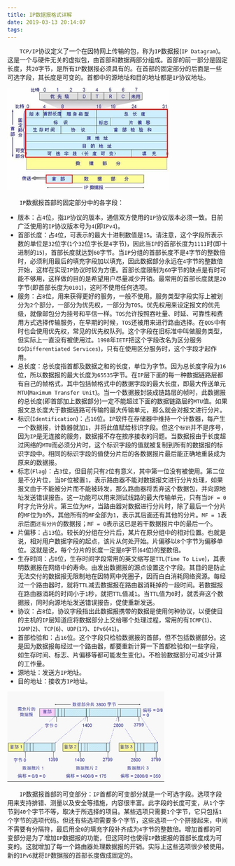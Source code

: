 ```yaml
---
title: IP数据报格式详解
date: 2019-03-13 20:14:07
tags:
---
```

&emsp;&emsp;`TCP/IP`协议定义了一个在因特网上传输的包，称为`IP`数据报(`IP Datagram`)。这是一个与硬件无关的虚拟包，由首部和数据两部分组成。首部的前一部分是固定长度，共`20`字节，是所有`IP`数据报必须具有的。在首部的固定部分的后面是一些可选字段，其长度是可变的。首都中的源地址和目的地址都是`IP`协议地址。

<img src="./IP数据报格式详解/1.jpg" height="235" width="370">

&emsp;&emsp;`IP`数据报首部的固定部分中的各字段：

- 版本：占`4`位，指`IP`协议的版本，通信双方使用的`IP`协议版本必须一致。日前广泛使用的`IP`协议版本号为`4`(即`IPv4`)。
- 首部长度：占`4`位，可表示的最大十进制数值是`15`。请注意，这个字段所表示数的单位是`32`位字(`1`个`32`位字长是`4`字节)，因此当`IP`的首部长度为`1111`时(即十进制的`15`)，首部长度就达到`60`字节。当`IP`分组的首部长度不是`4`字节的整数倍时，必须利用最后的填充字段加以填充，因此数据部分永远在`4`字节的整数倍开始，这样在实现`IP`协议时较为方便。首部长度限制为`60`字节的缺点是有时可能不够用，这样做的目的是希望用户尽量减少开销。最常用的首部长度就是`20`字节(即首部长度为`0101`)，这时不使用任何选项。
- 服务：占`8`位，用来获得更好的服务，一般不使用。服务类型字段实际上被划分为`2`个部分，一部分为优先权，一部分为`TOS`。优先权用来设定报文的优先级，就像邮包分为挂号和平信一样。`TOS`允许按照吞吐量、时延、可靠性和费用方式选择传输服务，在早期的时候，`TOS`还被用来进行路由选择。在`QOS`中有时也会使用优先权，常见的优先权队列。这个字段在旧标准中叫做服务类型，但实际上一直没有被使用过。`1998`年`IETF`把这个字段改名为区分服务`DS`(`Differentiated Services`)，只有在使用区分服务时，这个字段才起作用。
- 总长度：总长度指首都及数据之和的长度，单位为字节。因为总长度字段为`16`位，所以数据报的最大长度为`65535`字节。在`IP`层下面的每一种数据链路层都有自己的帧格式，其中包括帧格式中的数据字段的最大长度，即最大传送单元`MTU`(`Maximum Transfer Unit`)。当一个数据报封装成链路层的帧时，此数据报的总长度(即首部加上数据部分)一定不能超过下面的数据链路层的`MTU`值。如果报文总长度大于数据链路可传输的最大传输单元，那么就会对报文进行分片。
- 标识(`Identification`)：占`16`位。`IP`软件在存储器中维持一个计数器，每产生一个数据报，计数器就加`1`，并将此值赋给标识字段。但这个`标识`并不是序号，因为`IP`是无连接的服务，数据报不存在按序接收的问题。当数据报由于长度超过网络的`MTU`而必须分片时，这个标识字段的值就被复制到所有的数据报的标识字段中。相同的标识字段的值使分片后的各数据报片最后能正确地重装成为原来的数据报。
- 标志(`Flag`)：占`3`位，但目前只有`2`位有意义，其中第一位没有被使用。第二位是不分片位，当`DF`位被置`1`，表示路由器不能对数据报文进行分片处理，如果报文由于不能被分片而不能被转发，那么路由器将丢弃这个数据包，并向源地址发送错误报告。这一功能可以用来测试线路的最大传输单元，只有当`DF = 0`时才允许分片。第三位为`MF`，当路由器对数据进行分片时，除了最后一个分片的`MF`位为`0`外，其他所有的`MF`全部为`1`，表示其后面还有其他的分片。`MF = 1`表示后面`还有分片`的数据报；`MF = 0`表示这已是若干数据报片中的最后一个。
- 片偏移：占`13`位。较长的分组在分片后，某片在原分组中的相对位置。也就是说，相对用户数据字段的起点，该片从何处开始。片偏移以`8`个字节为偏移单位。这就是说，每个分片的长度一定是`8`字节(`64`位)的整数倍。
- 生存时间：占`8`位，生存时间字段常用的英文缩写是`TTL`(`Time To Live`)，其表明数据报在网络中的寿命。由发出数据报的源点设置这个字段。其目的是防止无法交付的数据报无限制地在因特网中兜圈子，因而白白消耗网络资源。每经过一个路由器时，就将`TTL`减去数据报在路由器消耗掉的一段时间。若数据报在路由器消耗的时间小于`1`秒，就把`TTL`值减`1`。当`TTL`值为`0`时，就丢弃这个数据报，同时向源地址发送错误报告，促使重新发送。
- 协议：占`8`位，协议字段指出此数据报携带的数据是使用何种协议，以便使目的主机的`IP`层知道应将数据部分上交给哪个处理过程，常用的有`ICMP`(`1`)、`IGMP`(`2`)、`TCP`(`6`)、`UDP`(`17`)、`IPv6`(`41`)。
- 首部检验和：占`16`位。这个字段只检验数据报的首部，但不包括数据部分。这是因为数据报每经过一个路由器，都要重新计算一下首都检验和(一些字段，如生存时间、标志、片偏移等都可能发生变化)。不检验数据部分可减少计算的工作量。
- 源地址：发送方`IP`地址。
- 目的地址：接收方`IP`地址。

<img src="./IP数据报格式详解/2.jpg" height="207" width="359">

&emsp;&emsp;`IP`数据报首部的可变部分：`IP`首都的可变部分就是一个可选字段。选项字段用来支持排错、测量以及安全等措施，内容很丰富。此字段的长度可变，从`1`个字节到`40`个字节不等，取决于所选择的项目。某些选项只需要`1`个字节，它只包括`1`个字节的选项代码。但还有些选项需要多个字节，这些选项一个个拼接起来，中间不需要有分隔符，最后用全`0`的填充字段补齐成为`4`字节的整数倍。增加首都的可变部分是为了增加`IP`数据报的功能，但这同时也使得`IP`数据报的首部长度成为可变的。这就增加了每一个路由器处理数据报的开销。实际上这些选项很少被使用。新的`IPv6`就将`IP`数据报的首部长度做成固定的。
